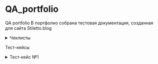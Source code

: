 # QA_portfolio
QA portfolio
В портфолио собрана тестовая документация, созданная для сайта Stiletto.blog<br>
<details>
<summary>Чеклисты</summary>

***

| №      | Описание проверки                                                                                                                    | Версия для ПК (Залогиненный пользователь) | Мобильная версия(Залогиненный пользователь) | Версия для ПК (Незалогиненный пользователь) | Мобильная версияНезалогиненный пользователь |
|--------|--------------------------------------------------------------------------------------------------------------------------------------|-------------------------------------------|---------------------------------------------|---------------------------------------------|---------------------------------------------|
| Раздел | (Не)главная страница                                                                                                                 |                                           |                                             |                                             |                                             |
| 1      | Просмотр главной страницы                                                                                                            | Пройдено                                  | Пройдено                                    | Пройдено                                    | Пройдено                                    |
| 2      | Просмотр поста на главной                                                                                                            | Пройдено                                  | Пройдено                                    | Пройдено                                    | Пройдено                                    |
| 3      | Переход в пост по клику на название                                                                                                  | Пройдено                                  | Пройдено                                    | Пройдено                                    | Пройдено                                    |
| 4      | Переход в пост по клику на фото                                                                                                      | Пройдено                                  | Пройдено                                    | Пройдено                                    | Пройдено                                    |
| 5      | Просмотр постов выбранной тематики через выбор подраздела                                                                            | Пройдено                                  | Не пройдено                                 | Пройдено                                    | Не пройдено                                 |
| 6      | Просмотр постов выбранной тематики по клику на тэг в посте                                                                           | Пройдено                                  | Пройдено                                    | Пройдено                                    | Пройдено                                    |
| 7      | Комментирование (форма для ввода)                                                                                                    | Пройдено                                  | Пройдено                                    | Пройдено                                    | Пройдено                                    |
| 8      | Кнопки навигации между страницами                                                                                                    | Пройдено                                  | Пройдено                                    | Пройдено                                    | Пройдено                                    |
| 9      | Кнопки навигации вверх/низ страницы                                                                                                  | Пройдено                                  | Пройдено                                    | Пройдено                                    | Пройдено                                    |
| 10     | Изменение цветовой темы                                                                                                              | Пройдено                                  | Пройдено                                    | Пройдено                                    | Пройдено                                    |
| 11     | Просмотр профайла пользователя (доступно только авторизованным пользователям)                                                        | Пройдено                                  | Пройдено                                    | Пройдено                                    | Пройдено                                    |
| 12     | Просмотр страницы поиска (доступно только авторизованным пользователям)                                                              | Пройдено                                  | Пройдено                                    | Пройдено                                    | Пройдено                                    |
| 13     | Просмотр рейтинга пользователей                                                                                                      | Пройдено                                  | Пройдено                                    | Пройдено                                    | Пройдено                                    |
|        | Блоги                                                                                                                                |                                           |                                             |                                             |                                             |
| 1      | Просмотр  страницы блогов                                                                                                            | Пройдено                                  | Пройдено                                    | Пройдено                                    | Пройдено                                    |
| 2      | Просмотр поста                                                                                                                       | Пройдено                                  | Пройдено                                    | Пройдено                                    | Пройдено                                    |
| 3      | Переход по ссылке                                                                                                                    | Пройдено                                  | Пройдено                                    | Пройдено                                    | Пройдено                                    |
| 4      | Просмотр постов через выбор тематики                                                                                                 | Пройдено                                  | Не пройдено (см. проверку выше)             | Пройдено                                    | Не пройдено (см. проверку выше)             |
| 5      | Комментирование (форма для ввода)                                                                                                    | Пройдено                                  | Пройдено                                    | Пройдено                                    | Пройдено                                    |
| 6      | Кнопки навигации между страницами                                                                                                    | Пройдено                                  | Пройдено                                    | Пройдено                                    | Пройдено                                    |
| 7      | Кнопки навигации вверх/низ страницы                                                                                                  | Пройдено                                  | Пройдено                                    | Пройдено                                    | Пройдено                                    |
| 8      | Просмотр рейтинга пользователей (доступно только авторизованным пользователям)                                                       | Пройдено                                  | Пройдено                                    | Пройдено                                    | Пройдено                                    |
| 9      | Просмотр рейтинга Топ-постов недели                                                                                                  | Пройдено                                  | Пройдено                                    | Пройдено                                    | Пройдено                                    |
| 10     | Просмотр рейтинга Топ-постов по посещаемости                                                                                         | Пройдено                                  | Пройдено                                    | Пройдено                                    | Пройдено                                    |
| 11     | Изменение цветовой темы                                                                                                              | Частично пройдено.                        | Частично пройдено.                          | Пройдено                                    | Пройдено                                    |
|        | Профиль другого пользователя                                                                                                         |                                           |                                             |                                             |                                             |
| 1      | Переход на страницу пользователя по клику на аватарку (в комментарии)                                                                | Пройдено                                  | Пройдено                                    | Пройдено                                    | Пройдено                                    |
| 2      | Переход на страницу пользователя по клику на ник (в комментарии)                                                                     | Пройдено                                  | Пройдено                                    | Пройдено                                    | Пройдено                                    |
| 3      | Переход на страницу пользователя (автора поста) по клику на аватарку (на странице блогов)                                            | Пройдено                                  | Пройдено                                    | Пройдено                                    | Пройдено                                    |
| 4      | Переход на страницу пользователя (автора поста) по клику на аватарку (на странице блога)                                             | Пройдено                                  | Пройдено                                    | Пройдено                                    | Пройдено                                    |
| 5      | Переход на страницу пользователя (автора поста) по клику на ник (на странице блогов)                                                 | Пройдено                                  | Пройдено                                    | Пройдено                                    | Пройдено                                    |
| 6      | Просмотр профайла пользователя                                                                                                       | Пройдено                                  | Пройдено                                    | Пройдено                                    | Пройдено                                    |
| 7      | Просмотр постов пользователя                                                                                                         | Частично пройдено                         | Частично пройдено                           | Пройдено                                    | Пройдено                                    |
| 8      | Просмотр комментов пользователя                                                                                                      | Частично пройдено                         | Частично пройдено                           | Пройдено                                    | Пройдено                                    |
|        | Блоги                                                                                                                                |                                           |                                             |                                             |                                             |
| 1      | Создание поста -  выбор состояния "Черновик"                                                                                         | Пройдено                                  | n/a                                         | Пройдено                                    | n/a                                         |
| 2      | Создание поста -  - выбор состояния "Отправлен на модерацию"                                                                         | Пройдено                                  | n/a                                         | Пройдено                                    | n/a                                         |
| 3      | Создание поста - выбор состояния "Удалено"                                                                                           |                                           | n/a                                         |                                             | n/a                                         |
| 4      | Создание поста с отложенной публикацией - Отправлен на модерацию                                                                     | Пройдено                                  | n/a                                         | Пройдено                                    | n/a                                         |
| 5      | Добавление картинки в пост - скопированный  url                                                                                      | Пройдено                                  | n/a                                         | Пройдено                                    | n/a                                         |
| 6      | Добавление картинки в пост - загрузка через менеджер файлов (размер 2 мБ)                                                            | Пройдено                                  | n/a                                         | Пройдено                                    | n/a                                         |
| 7      | Добавление картинки в пост - загрузка через менеджер файлов (размер  более 2х мБ,возможность добавления только черезкопирования url) | Пройдено                                  | n/a                                         | Пройдено                                    | n/a                                         |
| 8      | Загрузка файла неподдерживаемого формата  (под видом картинки), не должно загрузиться                                                | Пройдено                                  | n/a                                         | Пройдено                                    | n/a                                         |
| 9      | Добавление анимации в формате gif                                                                                                    | Пройдено                                  | n/a                                         | Пройдено                                    | n/a                                         |
| 10     | Добавление видео                                                                                                                     | Пройдено                                  | n/a                                         | Пройдено                                    | n/a                                         |
| 11     | Добавление видео из неподдерживаемого источника (нельзя добавить)                                                                    | Пройдено                                  | n/a                                         | Пройдено                                    | n/a                                         |
| 12     | Удаление поста                                                                                                                       | Не пройдено                               | n/a                                         | Не пройдено                                 | n/a                                         |
|        | Поиск                                                                                                                                |                                           |                                             |                                             |                                             |
| 1      | поиск по пустому полю (поиск невозможен, нужно ввести 3 символа, спец символ не учитывается)                                         | Пройдено                                  | n/a                                         | Пройдено                                    | n/a                                         |
| 2      | по одному символу (поиск невозможен, нужно ввести 3 символа, спец символ не учитывается)                                             | Пройдено                                  | n/a                                         | Пройдено                                    | n/a                                         |
| 3      | по одному символу % (поиск невозможен, нужно ввести 3 символа, спец символ не учитывается)                                           | Пройдено                                  | n/a                                         | Пройдено                                    | n/a                                         |
| 4      | по трем символам включая спец символ (поиск невозможен, нужно ввести 3 символа, спец символ не учитывается)                          | Пройдено                                  | n/a                                         | Пройдено                                    | n/a                                         |
| 5      | по трем символам включая цифру                                                                                                       | Пройдено                                  | n/a                                         | Пройдено                                    | n/a                                         |
| 6      | по цифрам                                                                                                                            | Пройдено                                  | n/a                                         | Пройдено                                    | n/a                                         |
| 7      | по словосочетанию со спец символом                                                                                                   | Пройдено                                  | n/a                                         | Пройдено                                    | n/a                                         |
| 8      | по словосочетанию со спец символом %                                                                                                 | Пройдено                                  | n/a                                         | Пройдено                                    | n/a                                         |
| 9      | по словосочетанию со скобками                                                                                                        | Пройдено                                  | n/a                                         | Пройдено                                    | n/a                                         |
| 10     | по словосочетанию с двойными кавычками                                                                                               | Пройдено                                  | n/a                                         | Пройдено                                    | n/a                                         |
| 11     | по словосочетанию с одинарными кавычками                                                                                             | Пройдено                                  | n/a                                         | Пройдено                                    | n/a                                         |
| 12     | по словосочетанию с фигурными скобками                                                                                               | Пройдено                                  | n/a                                         | Пройдено                                    | n/a                                         |
| 13     | по словосочетанию со скобкой справа                                                                                                  | Пройдено                                  | n/a                                         | Пройдено                                    | n/a                                         |
| 14     | по словосочетанию с двойной кавычкой справа                                                                                          | Не пройдено                               | n/a                                         | Не пройдено                                 | n/a                                         |
| 15     | по словосочетанию с одинарной кавычкой   справа                                                                                      | Не пройдено                               | n/a                                         | Не пройдено                                 | n/a                                         |
| 16     | по словосочетанию с фигурной скобкой справа                                                                                          | Пройдено                                  | n/a                                         | Пройдено                                    | n/a                                         |
| 17     | по словосочетанию со скобкой слева                                                                                                   | Пройдено                                  | n/a                                         | Пройдено                                    | n/a                                         |
| 18     | по словосочетанию с двойной кавычкой слева                                                                                           | Пройдено                                  | n/a                                         | Пройдено                                    | n/a                                         |
| 19     | по словосочетанию с одинарной кавычкой   слева                                                                                       | Пройдено                                  | n/a                                         | Пройдено                                    | n/a                                         |
| 20     | по словосочетанию с фигурной скобкой слева                                                                                           | Пройдено                                  | n/a                                         | Пройдено                                    | n/a                                         |
| 21     | Переход на страницу поста по ссылке со страницы поиска                                                                               | Пройдено                                  | n/a                                         | Пройдено                                    | n/a                                         |
| 22     | Возврат на страницу поиска со страницы поста (фильтрация сохраняется)                                                                | Пройдено                                  | n/a                                         | Пройдено                                    | n/a                                         |
|        | Регистрация                                                                                                                          |                                           |                                             |                                             |                                             |
| 1      | все поля заполнены                                                                                                                   | n/a                                       | Пройдено                                    | n/a                                         | Пройдено                                    |
| 2      | только обязательные поля                                                                                                             | n/a                                       | Пройдено                                    | n/a                                         | Пройдено                                    |
| 3      | почтовый адрес не указан (регистрация не успешна)                                                                                    | n/a                                       | Пройдено                                    | n/a                                         | Пройдено                                    |
| 4      | указан почтовый адрес ранее залогиненного пользователя  (регистрация не успешна)                                                     | n/a                                       |                                             | n/a                                         |                                             |
| 5      | логин не указан (регистрация не успешна)                                                                                             | n/a                                       | Пройдено                                    | n/a                                         | Пройдено                                    |
| 6      | указан логин ранее залогиненного пользователя (регистрация не успешна)                                                               | n/a                                       |                                             | n/a                                         |                                             |
| 7      | без аватарки                                                                                                                         | n/a                                       | Пройдено                                    | n/a                                         | Пройдено                                    |
| 8      | с аватаркой                                                                                                                          | n/a                                       | Пройдено                                    | n/a                                         | Пройдено                                    |
| 9      | аватарка в формате jpeg, 1 Мб, размер 700х700                                                                                        | n/a                                       | Пройдено                                    | n/a                                         | Пройдено                                    |
| 10     | аватарка в формате png, 1 Мб, размер 700х700                                                                                         | n/a                                       | Пройдено                                    | n/a                                         | Пройдено                                    |
| 11     | аватарка в формате jpeg, 300 кб, размер 700х702                                                                                      | n/a                                       | Пройдено                                    | n/a                                         | Пройдено                                    |
| 12     | аватарка в формате jpeg, 2 кб, размер 50х50                                                                                          | n/a                                       | Пройдено                                    | n/a                                         | Пройдено                                    |
| 13     | аватарка в формате gif, 1 Мб, размер 700х700                                                                                         | n/a                                       | Пройдено                                    | n/a                                         | Пройдено                                    |
| 14     | аватарка в формате jpeg, 1,2 Мб, размер 1000х900 (не должно загрузиться, вес файла больше ммаксимально допустимого 1 МБ)             | n/a                                       | Пройдено                                    | n/a                                         | Пройдено                                    |
| 15     | аватарка в формате jpeg, 1.5 кб, размер 49х50(не должно загрузиться, ниже минимально допустимого размера 50х50)                      | n/a                                       | Пройдено                                    | n/a                                         | Пройдено                                    |
| 16     | аватарка в формате jpeg, 1.5 кб, размер 49х49 (не должно загрузиться, ниже минимально допустимого размера 50х50)                     | n/a                                       | Пройдено                                    | n/a                                         | Пройдено                                    |
|        | Проверка входа                                                                                                                       |                                           |                                             |                                             |                                             |
| 1      | логин не указан (отказ в доступе)                                                                                                    | n/a                                       | Пройдено                                    | n/a                                         | Пройдено                                    |
| 2      | пароль не указан (отказ в доступе)                                                                                                   | n/a                                       | Пройдено                                    | n/a                                         | Пройдено                                    |
| 3      | логин не верный  (отказ в доступе)                                                                                                   | n/a                                       | Пройдено                                    | n/a                                         | Пройдено                                    |
| 4      | пароль неверный  (отказ в доступе)                                                                                                   | n/a                                       | Пройдено                                    | n/a                                         | Пройдено                                    |
| 5      | указаны верные логин и пароль (доступ)                                                                                               | n/a                                       | Пройдено                                    | n/a                                         | Пройдено                                    |

***

</details>

Тест-кейсы<br>
<details>
<summary>Тест-кейс №1</summary>

***

**Предусловие**:
1. Пользователь авторизован, открыта страница поиска

**Шаги**:
1. В поле поиска ввести значение [Query](#Query)
2. Кликнуть на кнопку 
3. В поле "Куда" ввести адрес: Фрунзенская набережная, 46.
4. Выбрать режим "Свой".
5. Выбрать вид транспорта "Пешком".

**ОР**: Отображается список результатов поиска:


- гиперссылка на пост
- фрагмент текста с выделенным значением из поиска [Result](#Result)
- автор поста, дата и время публикации, кол-во комментариев


**Тестовые данные**:
***
№ |[Query] <a name="Query"/> |[Result]<a name="Result"/>  |
|:--:|:--|:---|
1 | пустое поле | поиск невозможен, отображается сообщение о правилах для поисках	| 
2 | одна буква | поиск невозможен, отображается сообщение о правилах для поисках	| 
3 | один спецсимвол | поиск невозможен, отображается сообщение о правилах для поисках	| 
4 | одна буква и два пробела | поиск невозможен, отображается сообщение о правилах для поисках	| 
5 | две буквы и спецсимвол | поиск невозможен, отображается сообщение о правилах для поисках	| 
6 | две буквы и цифра (минимально допустимое значение) | найдены записи с введенным значением	|
7 | 255 символов (максимально допустимое значение) | найдены записи с введенным значением	|  
8 | 255 символов  | поиск невозможен	| 
9 | символ % | поиск невозможен, отображается сообщение о правилах для поисках	| 
10 | словосочетание со спец символом % | найдены записи с введенным значением	| 
11 | словосочетанию с одинарными кавычками | найдены записи с введенным значением	| 
12 | словосочетание с фигурными скобками | найдены записи с введенным значением	| 
13 | словосочетание со скобками | найдены записи с введенным значением	| 
14 | словосочетание с двойной кавычкой справа | найдены записи с введенным значением	| 
15 | словосочетание с двойной кавычкой слева | найдены записи с введенным значением	|
16 | словосочетание с одинарной кавычкой   справа | найдены записи с введенным значением	|
17 | словосочетание с одинарной кавычкой   слева | найдены записи с введенным значением	|
18 | словосочетание с фигурной скобкой справа | найдены записи с введенным значением	|
19 | словосочетание со скобкой слева | найдены записи с введенным значением	|
20 | словосочетание с фигурной скобкой слева | найдены записи с введенным значением	|



***

**Окружение**: Yandex.Browser не ниже 20.0, разрешение 800х600; Firefox не ниже 75.0, разрешение 1280х720

**Результат**: 
